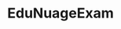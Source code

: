 ---
layout: post
title: EduNuageExam
lien: https://github.com/DegrangeM/EduNuageExam
description: >-
  EduNuageExam est une solution permettant de faire composer les élèves dans une interface sécurisée.
image: >-
  https://user-images.githubusercontent.com/53106394/220195418-f24f704f-aecc-40d4-9669-50eb2a273fcb.png
category: Logiciel
tags:
  - Logiciel
  - Nextcloud
  - AppsEducation
---